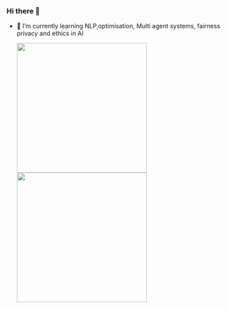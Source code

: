 ### Hi there 👋

- 🔭 I’m currently learning NLP,optimisation, Multi agent systems, fairness privacy and ethics in AI 
  <p float="left">
  <Img src="https://github-readme-stats.vercel.app/api/top-langs/?username=keshavbnsl102" width="300" height="300"/>
  <Img src="https://github-readme-stats.vercel.app/api?username=keshavbnsl102&show_icons=true&theme=radical" width="300" height="300"/> 
<!--   <img src="/img3.png" width="100" /> -->
</p>
